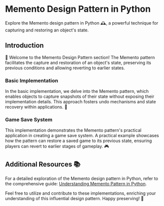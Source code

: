# Memento Design Pattern in Python

Explore the Memento design pattern in Python 🕰️, a powerful technique for capturing and restoring an object's state.

## Introduction

👋 Welcome to the Memento Design Pattern section! The Memento pattern facilitates the capture and restoration of an object's state, preserving its previous conditions and allowing reverting to earlier states.

### Basic Implementation

In the basic implementation, we delve into the Memento pattern, which enables objects to capture snapshots of their state without exposing their implementation details. This approach fosters undo mechanisms and state recovery within applications. 🔄

### Game Save System

This implementation demonstrates the Memento pattern's practical application in creating a game save system. A practical example showcases how the pattern can restore a saved game to its previous state, ensuring players can revert to earlier stages of gameplay. 🎮

## Additional Resources 📚

For a detailed exploration of the Memento design pattern in Python, refer to the comprehensive guide: [Understanding Memento Pattern in Python](https://medium.com/@amirm.lavasani/design-patterns-in-python-memento-5b8f94d84bc3).

Feel free to utilize and contribute to these implementations, enriching your understanding of this influential design pattern. Happy preserving! 📁
